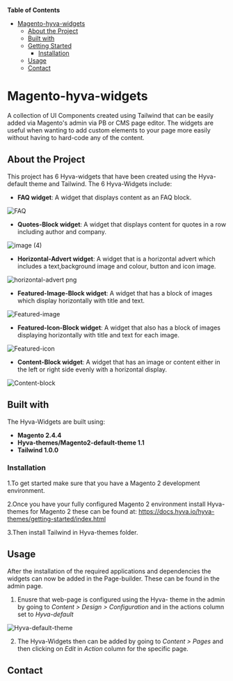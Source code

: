 <!-- START doctoc generated TOC please keep comment here to allow auto update -->
<!-- DON'T EDIT THIS SECTION, INSTEAD RE-RUN doctoc TO UPDATE -->
**Table of Contents**

- [Magento-hyva-widgets](#magento-hyva-widgets)
  - [About the Project](#about-the-project)
  - [Built with](#built-with)
  - [Getting Started](#getting-started)   
    - [Installation](#installation)
  - [Usage](#usage)     
  - [Contact](#contact)
  

<!-- END doctoc generated TOC please keep comment here to allow auto update -->







# Magento-hyva-widgets
A collection of UI Components created using Tailwind that can be easily added via Magento's admin via PB or CMS page editor. The widgets are useful when wanting to add custom elements to your page more easily without having to hard-code any of the content. 







## About the Project

This project has 6 Hyva-widgets that have been created using the Hyva-default theme and Tailwind. The 6 Hyva-Widgets include:

* **FAQ widget**: A widget that displays content as an FAQ block.


![FAQ](https://user-images.githubusercontent.com/102522996/227517293-36937211-70d3-460a-bc1b-45f646abdcb6.png)


* **Quotes-Block widget**: A widget that displays content for quotes in a row including author and company.


![image (4)](https://user-images.githubusercontent.com/102522996/227515281-268138ed-0b1f-4e85-bd20-b302bb0ce4b6.png)



* **Horizontal-Advert widget**: A widget that is a horizontal advert which includes a text,background image and colour, button and icon image.


![horizontal-advert png](https://user-images.githubusercontent.com/102522996/227517885-74e406e2-01d6-419a-9639-a336016a1528.png)



* **Featured-Image-Block widget**: A widget that has a block of images which display horizontally with title and text.


![Featured-image](https://user-images.githubusercontent.com/102522996/227517860-403e5bce-46de-48da-80de-f9cd518ccef3.png)



* **Featured-Icon-Block widget**: A widget that also has a block of images displaying horizontally with title and text for each image.


![Featured-icon](https://user-images.githubusercontent.com/102522996/227517842-6c634798-acf1-488f-bb30-61d561abcc25.png)



* **Content-Block widget**: A widget that has an image or content either in the left or right side evenly with a horizontal display. 


![Content-block](https://user-images.githubusercontent.com/102522996/227517817-31bde2a9-4fcb-4a5d-9bff-d9372d753664.png)



## Built with

The Hyva-Widgets are built using:

* **Magento 2.4.4**
* **Hyva-themes/Magento2-default-theme 1.1**
* **Tailwind 1.0.0**



### Installation

1.To get started make sure that you have a Magento 2 development environment.

2.Once you have your fully configured Magento 2 environment install Hyva-themes for Magento 2 these can be found at:
https://docs.hyva.io/hyva-themes/getting-started/index.html

3.Then install Tailwind in Hyva-themes folder.
 


## Usage

After the installation of the required applications and dependencies the widgets can now be added in the Page-builder. These can be found in the admin page.

1. Enusre that web-page is configured using the Hyva- theme in the admin by going to *Content > Design > Configuration* and in the actions column set to *Hyva-default*

![Hyva-default-theme](https://user-images.githubusercontent.com/102522996/227527077-a40043ff-99df-410e-83b0-4f184d67d03a.png)




2. The Hyva-Widgets then can be added by going to *Content > Pages* and then clicking on *Edit* in *Action* column for the specific page.








## Contact



